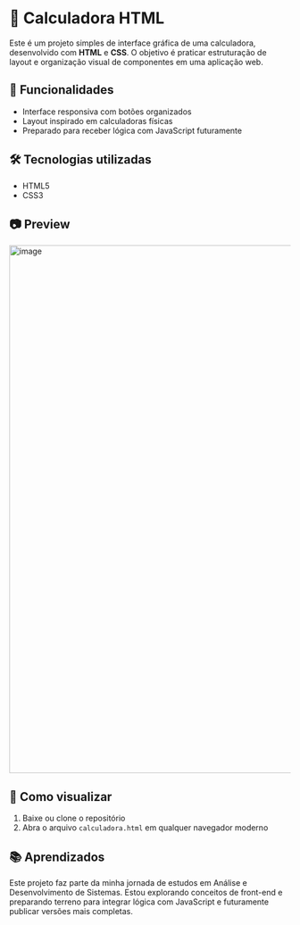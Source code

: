 # 🧮 Calculadora HTML

Este é um projeto simples de interface gráfica de uma calculadora, desenvolvido com **HTML** e **CSS**. O objetivo é praticar estruturação de layout e organização visual de componentes em uma aplicação web.

## 📌 Funcionalidades

- Interface responsiva com botões organizados
- Layout inspirado em calculadoras físicas
- Preparado para receber lógica com JavaScript futuramente

## 🛠️ Tecnologias utilizadas

- HTML5
- CSS3

## 📷 Preview
<img width="1901" height="946" alt="image" src="https://github.com/user-attachments/assets/02508ebd-2f2b-4651-aef4-790df9540a58" />

## 🚀 Como visualizar

1. Baixe ou clone o repositório
2. Abra o arquivo `calculadora.html` em qualquer navegador moderno

## 📚 Aprendizados

Este projeto faz parte da minha jornada de estudos em Análise e Desenvolvimento de Sistemas. Estou explorando conceitos de front-end e preparando terreno para integrar lógica com JavaScript e futuramente publicar versões mais completas.

